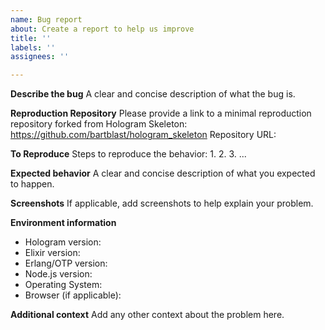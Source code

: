 ```yaml
---
name: Bug report
about: Create a report to help us improve
title: ''
labels: ''
assignees: ''

---
```


**Describe the bug**
A clear and concise description of what the bug is.

**Reproduction Repository**
Please provide a link to a minimal reproduction repository forked from Hologram Skeleton: https://github.com/bartblast/hologram_skeleton
Repository URL: 

**To Reproduce**
Steps to reproduce the behavior:
1.
2.
3.
...

**Expected behavior**
A clear and concise description of what you expected to happen.

**Screenshots**
If applicable, add screenshots to help explain your problem.

**Environment information**
- Hologram version: 
- Elixir version: 
- Erlang/OTP version: 
- Node.js version: 
- Operating System: 
- Browser (if applicable): 

**Additional context**
Add any other context about the problem here.
